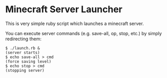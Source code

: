 Minecraft Server Launcher
=========================

This is very simple ruby script which launches a minecraft server.

You can execute server commands (e.g. save-all, op, stop, etc.) by simply
redirecting them:

    $ ./launch.rb &
    (server starts)
    $ echo save-all > cmd
    (force saving level)
    $ echo stop > cmd
    (stopping server)

